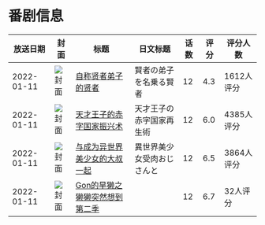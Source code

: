 # 番剧信息

|放送日期|封面|标题|日文标题|话数|评分|评分人数|
|---|---|---|---|---|---|---|
|2022-01-11|![封面](https://lain.bgm.tv/pic/cover/c/b3/5c/307378_gHP47.jpg)|[自称贤者弟子的贤者](https://bangumi.tv/subject/307378)|賢者の弟子を名乗る賢者|12|4.3|1612人评分|
|2022-01-11|![封面](https://lain.bgm.tv/pic/cover/c/26/e2/326868_Kb630.jpg)|[天才王子的赤字国家振兴术](https://bangumi.tv/subject/326868)|天才王子の赤字国家再生術|12|6.0|4385人评分|
|2022-01-11|![封面](https://lain.bgm.tv/pic/cover/c/35/19/336458_k6K0q.jpg)|[与成为异世界美少女的大叔一起](https://bangumi.tv/subject/336458)|異世界美少女受肉おじさんと|12|6.5|3864人评分|
|2022-01-11|![封面](https://lain.bgm.tv/pic/cover/c/27/a3/363400_b625I.jpg)|[Gon的旱獭之獭獭突然想到 第二季](https://bangumi.tv/subject/363400)||12|6.7|32人评分|
